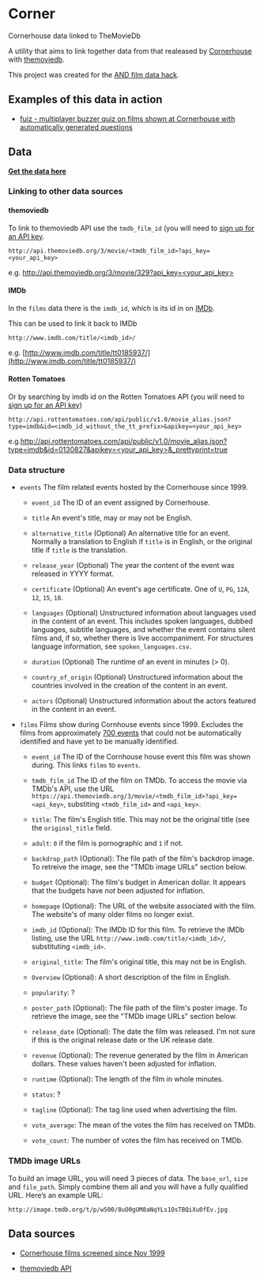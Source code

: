 # Corner

Cornerhouse data linked to TheMovieDb

A utility that aims to link together data from that realeased by
[Cornerhouse](http://www.cornerhouse.org/) with
[themoviedb](https://www.themoviedb.org/).

This project was created for the [AND film data
hack](http://www.andfestival.org.uk/blog/and-hack1-datasets/).


## Examples of this data in action

- [fuiz - multiplayer buzzer quiz on films shown at Cornerhouse with automatically generated questions](http://fuiz.fds.com)

## Data

__[Get the data here](https://docs.google.com/spreadsheets/d/12b5_UO5ytTe2jafqzLo8F4V5mnvsx5N47iyUlDK98Tk/edit?usp=sharing)__


### Linking to other data sources

#### themoviedb

To link to themoviedb API use the `tmdb_film_id` (you will need to [sign up for an API key](https://www.themoviedb.org/account/signup).

    http://api.themoviedb.org/3/movie/<tmdb_film_id>?api_key=<your_api_key>

e.g. [http://api.themoviedb.org/3/movie/329?api_key=<your_api_key>](http://api.themoviedb.org/3/movie/329?api_key=<your_api_key>)


#### IMDb

In the `films` data there is the `imdb_id`, which is its id in on
[IMDb](http://www.imdb.com/).

This can be used to link it back to IMDb

    http://www.imdb.com/title/<imdb_id>/

e.g.
[http://www.imdb.com/title/tt0185937/](http://www.imdb.com/title/tt0185937/)


#### Rotten Tomatoes

Or by searching by imdb id on the Rotten Tomatoes API (you will need to [sign up for an API
key](http://developer.rottentomatoes.com/member/register))

    http://api.rottentomatoes.com/api/public/v1.0/movie_alias.json?type=imdb&id=<imdb_id_without_the_tt_prefix>&apikey=<your_api_key>

e.g.[http://api.rottentomatoes.com/api/public/v1.0/movie_alias.json?type=imdb&id=0130827&apikey=<your_api_key>&_prettyprint=true](http://api.rottentomatoes.com/api/public/v1.0/movie_alias.json?type=imdb&id=0130827&apikey=<your_api_key>&_prettyprint=true)


### Data structure

* `events` The film related events hosted by the Cornerhouse since 1999.

  * `event_id` The ID of an event assigned by Cornerhouse.

  * `title` An event's title, may or may not be English.

  * `alternative_title` (Optional) An alternative title for an event. Normally
     a translation to English if `title` is in English, or the original title
     if `title` is the translation.

  * `release_year` (Optional) The year the content of the event was released in
    YYYY format.

  * `certificate` (Optional) An event's age certificate. One of `U`, `PG`,
    `12A`, `12`, `15`, `18`.

  * `languages` (Optional) Unstructured information about languages used in the
    content of an event. This includes spoken languages, dubbed languages,
    subtitle languages, and whether the event contains silent films and, if so,
    whether there is live accompaniment. For structures language information,
    see `spoken_languages.csv`.

  * `duration` (Optional) The runtime of an event in minutes (> 0).

  * `country_of_origin` (Optional) Unstructured information about the countries
    involved in the creation of the content in an event.

  * `actors` (Optional) Unstructured information about the actors featured
    in the content in an event.


* `films` Films show during Cornhouse events since 1999. Excludes the films from
  approximately
  [700 events](https://github.com/foxdog-studios/corner/blob/master/corner/events_filter.py)
  that could not be automatically identified and have yet to be manually
  identified.

  * `event_id` The ID of the Cornhouse house event this film was shown during.
    This links `films` to `events`.

  * `tmdb_film_id` The ID of the film on TMDb. To access the movie via TMDb's
    API, use the URL
    `https://api.themoviedb.org/3/movie/<tmdb_film_id>?api_key=<api_key>`,
    substiting `<tmdb_film_id>` and `<api_key>`.

  * `title`: The film's English title. This may not be the original title (see
    the `original_title` field.

  * `adult`: `0` if the film is pornographic and `1` if not.

  * `backdrop_path` (Optional): The file path of the film's backdrop image. To
    retreive the image, see the "TMDb image URLs" section below.

  * `budget` (Optional): The film's budget in American dollar. It appears that
    the budgets have _not_ been adjusted for inflation.

  * `homepage` (Optional): The URL of the website associated with the film. The
    website's of many older films no longer exist.

  * `imdb_id` (Optional): The IMDb ID for this film. To retrieve the IMDb
    listing, use the URL `http://www.imdb.com/title/<imdb_id>/`, substituting
    `<imdb_id>`.

  * `original_title`: The film's original title, this may not be in English.

  * `Overview` (Optional): A short description of the film in English.

  * `popularity`: ?

  * `poster_path` (Optional): The file path of the film's poster image. To
    retrieve the image, see the "TMDb image URLs" section below.

  * `release_date` (Optional): The date the film was released. I'm not sure if
    this is the original release date or the UK release date.

  * `revenue` (Optional): The revenue generated by the film in American dollars.
    These values haven't been adjusted for inflation.

  * `runtime` (Optional): The length of the film in whole minutes.

  * `status`: ?

  * `tagline` (Optional): The tag line used when advertising the film.

  * `vote_average`: The mean of the votes the film has received on TMDb.

  * `vote_count`: The number of votes the film has received on TMDb.


### TMDb image URLs

To build an image URL, you will need 3 pieces of data. The `base_url`, `size`
and `file_path`. Simply combine them all and you will have a fully qualified
URL. Here’s an example URL:

    http://image.tmdb.org/t/p/w500/8uO0gUM8aNqYLs1OsTBQiXu0fEv.jpg


## Data sources

- [Cornerhouse films screened since Nov
  1999](http://www.andfestival.org.uk/wp-content/uploads/2014/06/Cornerhouse-films-screened-since-Nov-1999.csv)

- [themoviedb API](http://docs.themoviedb.apiary.io/)

